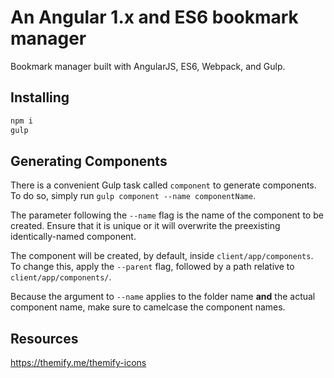 # An Angular 1.x and ES6 bookmark manager
Bookmark manager built with AngularJS, ES6, Webpack, and Gulp.

## Installing
```bash
npm i
gulp
```

## Generating Components
There is a convenient Gulp task called `component` to generate components. To do so, simply run `gulp component --name componentName`.

The parameter following the `--name` flag is the name of the component to be created. Ensure that it is unique or it will overwrite the preexisting identically-named component.

The component will be created, by default, inside `client/app/components`. To change this, apply the `--parent` flag, followed by a path relative to `client/app/components/`.

Because the argument to `--name` applies to the folder name **and** the actual component name, make sure to camelcase the component names.

## Resources

https://themify.me/themify-icons


